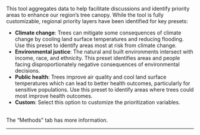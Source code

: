 
This tool aggregates data to help facilitate discussions and identify
priority areas to enhance our region’s tree canopy. While the tool is
fully customizable, regional priority layers have been identified for
key presets:

-   **Climate change**: Trees can mitigate some consequences of climate
    change by cooling land surface temperatures and reducing flooding.
    Use this preset to identify areas most at risk from climate
    change.<br>
-   **Environmental justice**: The natural and built environments
    intersect with income, race, and ethnicity. This preset identifies
    areas and people facing disproportionately negative consequences of
    environmental decisions.<br>
-   **Public health**: Trees improve air quality and cool land surface
    temperatures which can lead to better health outcomes, particularly
    for sensitive populations. Use this preset to identify areas where
    trees could most improve health outcomes.
-   **Custom**: Select this option to customize the prioritization
    variables.

<br> The “Methods” tab has more information.
<hr>
